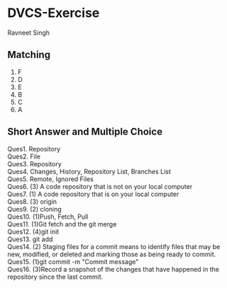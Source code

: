 # DVCS-Exercise

Ravneet Singh

Matching
----------

1.  F
2.  D
3.  E
4.  B
5.  C
6.  A


Short Answer and Multiple Choice
----------------------------------

Ques1.  Repository <br>
Ques2.  File  <br>
Ques3.  Repository  <br>
Ques4.  Changes, History, Repository List, Branches List  <br>
Ques5.  Remote, Ignored Files <br>
Ques6.  (3) A code repository that is not on your local computer  <br>
Ques7.  (1) A code repository that is on your local computer  <br>
Ques8.  (3) origin  <br>
Ques9.  (2) cloning <br>
Ques10. (1)Push, Fetch, Pull  <br>
Ques11. (1)Git fetch and the git merge  <br>
Ques12. (4)git init <br>
Ques13. git add <br>
Ques14. (2) Staging files for a commit means to identify files that may be new, modified, or deleted and marking those as being ready to commit.  <br>
Ques15. (1)git commit -m "Commit message" <br>
Ques16. (3)Record a snapshot of the changes that have happened in the repository since the last commit.
